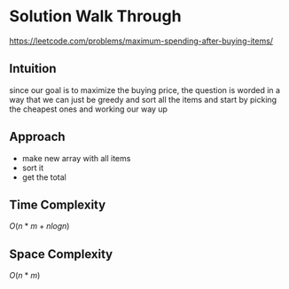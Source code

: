 # Solution Walk Through
https://leetcode.com/problems/maximum-spending-after-buying-items/

## Intuition
since our goal is to maximize the buying price, the question is worded in a way that we can just be greedy and sort all the items and start by picking the cheapest ones and working our way up

## Approach
- make new array with all items
- sort it
- get the total

## Time Complexity
$O(n*m + nlogn)$

## Space Complexity
$O(n*m)$



